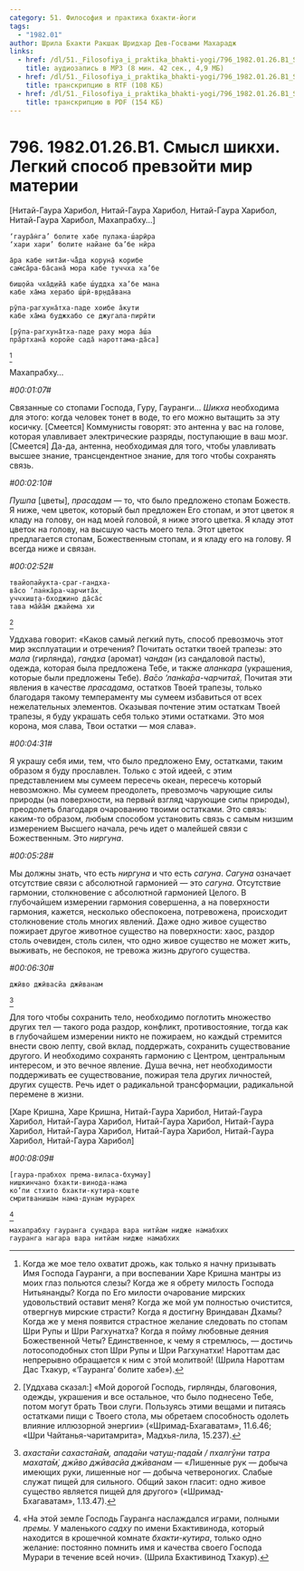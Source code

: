 ```yaml
---
category: 51. Философия и практика бхакти-йоги
tags:
  - "1982.01"
author: Шрила Бхакти Ракшак Шридхар Дев-Госвами Махарадж
links:
  - href: /dl/51._Filosofiya_i_praktika_bhakti-yogi/796_1982.01.26.B1_SridharMj_Smysl_shikhi_Legkiy_sposob_prevzoyti_mir_materii.mp3
    title: аудиозапись в MP3 (8 мин. 42 сек., 4,9 МБ)
  - href: /dl/51._Filosofiya_i_praktika_bhakti-yogi/796_1982.01.26.B1_SridharMj_Smysl_shikhi_Legkiy_sposob_prevzoyti_mir_materii.rtf
    title: транскрипцию в RTF (108 КБ)
  - href: /dl/51._Filosofiya_i_praktika_bhakti-yogi/796_1982.01.26.B1_SridharMj_Smysl_shikhi_Legkiy_sposob_prevzoyti_mir_materii.pdf
    title: транскрипцию в PDF (154 КБ)
---
```


# 796. 1982.01.26.B1. Смысл шикхи. Легкий способ превзойти мир материи

[Нитай-Гаура Харибол, Нитай-Гаура Харибол, Нитай-Гаура Харибол, Нитай-Гаура Харибол, Махапрабху…]

    ‘гаура̄н̇га’ болите хабе пулака-ш́арӣра
    ‘хари хари’ болите найане ба’бе нӣра

    а̄ра кабе нита̄и-ча̄̐да корун̣а̄ корибе
    сам̇са̄ра-ба̄сана̄ мора кабе туччха ха’бе

    биш̣ойа чха̄д̣ийа̄ кабе ш́уддха ха’бе мана
    кабе ха̄ма херабо ш́рӣ-вр̣нда̄вана

    рӯпа-рагхуна̄тха-паде хоибе а̄кути
    кабе ха̄ма буджхабо се джугала-пирӣти

    [рӯпа-рагхуна̄тха-паде раху мора а̄ш́а
    пра̄ртхана̄ коройе сада̄ нароттама-да̄са]
[^_ftn1]

Махапрабху…

*#00:01:07#*

Связанные со стопами Господа, Гуру, Гауранги… *Шикха* необходима для этого: когда человек тонет в воде, то его можно вытащить за эту косичку. [Смеется] Коммунисты говорят: это антенна у вас на голове, которая улавливает электрические разряды, поступающие в ваш мозг. [Смеется] Да-да, антенна, необходимая для того, чтобы улавливать высшее знание, трансцендентное знание, для того чтобы сохранять связь.

*#00:02:10#*

*Пушпа* [цветы], *прасадам* — то, что было предложено стопам Божеств. Я ниже, чем цветок, который был предложен Его стопам, и этот цветок я кладу на голову, он над моей головой, я ниже этого цветка. Я кладу этот цветок на голову, на высшую часть моего тела. Этот цветок предлагается стопам, Божественным стопам, и я кладу его на голову. Я всегда ниже и связан.

*#00:02:52#*

    твайопайукта-сраг-гандха-
    ва̄со ’лан̇ка̄ра-чарчита̄х̣
    уччхиш̣т̣а-бходжино да̄са̄с
    тава ма̄йа̄м̇ джайема хи
[^_ftn2]

Уддхава говорит: «Каков самый легкий путь, способ превозмочь этот мир эксплуатации и отречения? Почитать остатки твоей трапезы: это *мала* (гирлянда), *гандха* (аромат) *чандан* (из сандаловой пасты), одежда, которая была предложена Тебе, и также *аланкара* (украшения, которые были предложены Тебе). *Ва̄со ’лан̇ка̄ра-чарчита̄х̣.* Почитая эти явления в качестве *прасадама*, остатков Твоей трапезы, только благодаря такому темпераменту мы сумеем избавиться от всех нежелательных элементов. Оказывая почтение этим остаткам Твоей трапезы, я буду украшать себя только этими остатками. Это моя корона, моя слава, Твои остатки — моя слава».

*#00:04:31#*

Я украшу себя ими, тем, что было предложено Ему, остатками, таким образом я буду прославлен. Только с этой идеей, с этим представлением мы сумеем пересечь океан, пересечь который невозможно. Мы сумеем преодолеть, превозмочь чарующие силы природы (на поверхности, на первый взгляд чарующие силы природы), преодолеть благодаря очарованию твоими остатками. Это связь: каким-то образом, любым способом установить связь с самым низшим измерением Высшего начала, речь идет о малейшей связи с Божественным. Это *ниргуна*.

*#00:05:28#*

Мы должны знать, что есть *ниргуна* и что есть *сагуна*. *Сагуна* означает отсутствие связи с абсолютной гармонией — это *сагуна*. Отсутствие гармонии, столкновение с абсолютной гармонией Целого. В глубочайшем измерении гармония совершенна, а на поверхности гармония, кажется, несколько обеспокоена, потревожена, происходит столкновение столь многих явлений. Даже одно живое существо пожирает другое животное существо на поверхности: хаос, раздор столь очевиден, столь силен, что одно живое существо не может жить, выживать, не беспокоя, не тревожа жизнь другого существа.

*#00:06:30#*

    джӣво джӣвасйа джӣванам
[^_ftn3]

Для того чтобы сохранить тело, необходимо поглотить множество других тел — такого рода раздор, конфликт, противостояние, тогда как в глубочайшем измерении никто не пожираем, но каждый стремится внести свою лепту, свой вклад, поддержать, сохранить существование другого. И необходимо сохранять гармонию с Центром, центральным интересом, и это вечное явление. Душа вечна, нет необходимости поддерживать ее существование, пожирая тела других личностей, других существ. Речь идет о радикальной трансформации, радикальной перемене в жизни.

[Харе Кришна, Харе Кришна, Нитай-Гаура Харибол, Нитай-Гаура Харибол, Нитай-Гаура Харибол, Нитай-Гаура Харибол, Нитай-Гаура Харибол, Нитай-Гаура Харибол, Нитай-Гаура Харибол, Нитай-Гаура Харибол, Нитай-Гаура Харибол]

*#00:08:09#*

    [гаура-прабхох према-виласа-бхумау]
    нишкинчано бхакти-винода-нама
    ко’пи стхито бхакти-кутира-коште
    смритванишам нама-дунам мурарех
[^_ftn4]

    махапрабху гауранга сундара вара нитйам нидже намабхих
    гауранга нагара вара нитйам нидже намабхих



[^_ftn1]: Когда же мое тело охватит дрожь, как только я начну призывать Имя Господа Гауранги, а при воспевании Харе Кришна мантры из моих глаз польются слезы? Когда же я обрету милость Господа Нитьянанды? Когда по Его милости очарование мирских удовольствий оставит меня? Когда же мой ум полностью очистится, отвергнув мирские страсти? Когда я достигну Вриндаван Дхамы? Когда же у меня появится страстное желание следовать по стопам Шри Рупы и Шри Рагхунатха? Когда я пойму любовные деяния Божественной Четы? Единственное, к чему я стремлюсь, — достичь лотосоподобных стоп Шри Рупы и Шри Рагхунатхи! Нароттам дас непрерывно обращается к ним с этой молитвой! (Шрила Нароттам Дас Тхакур, «‘Гауранга’ болите хабе»).

[^_ftn2]: [Уддхава сказал:] «Мой дорогой Господь, гирлянды, благовония, одежды, украшения и все остальное, что было поднесено Тебе, потом могут брать Твои слуги. Пользуясь этими вещами и питаясь остатками пищи с Твоего стола, мы обретаем способность одолеть влияние иллюзорной энергии» («Шримад-Бхагаватам», 11.6.46; «Шри Чайтанья-чаритамрита», Мадхья-лила, 15.237).

[^_ftn3]: *ахаста̄ни сахаста̄на̄м, апада̄ни чатуш̣-пада̄м / пхалгӯни татра махата̄м̇, джӣво джӣвасйа джӣванам* — «Лишенные рук — добыча имеющих руки, лишенные ног — добыча четвероногих. Слабые служат пищей для сильного. Общий закон гласит: одно живое существо является пищей для другого» («Шримад-Бхагаватам», 1.13.47).

[^_ftn4]: «На этой земле Господь Гауранга наслаждался играми, полными *премы.* У маленького *садху* по имени Бхактивинода, который находится в крошечной комнате *бхакти-кутира*, только одно желание: постоянно помнить имя и качества своего Господа Мурари в течение всей ночи». (Шрила Бхактивинод Тхакур).

